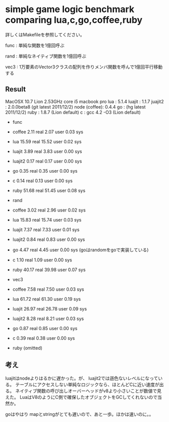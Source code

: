 simple game logic benchmark comparing lua,c,go,coffee,ruby
====

詳しくはMakefileを参照してください。

func : 単純な関数を1億回呼ぶ

rand : 単純なネイティブ関数を1億回呼ぶ

vec3 : 1万要素のVector3クラスの配列を作りメンバ関数を呼んで1億回平行移動する

Result
---
MacOSX 10.7 Lion
2.53GHz core i5 macbook pro
lua : 5.1.4
luajit : 1.1.7
juajit2 : 2.0.0beta8 (git latest 2011/12/2)
node (coffee): 0.4.4 
go : (hg latest 2011/12/2)
ruby : 1.8.7 (Lion default)
c : gcc 4.2 -O3 (Lion default)

- func
 - coffee   2.11 real         2.07 user         0.03 sys
 - lua     15.59 real        15.52 user         0.02 sys
 - luajit   3.89 real         3.83 user         0.00 sys
 - luajit2  0.17 real         0.17 user         0.00 sys
 - go       0.35 real         0.35 user         0.00 sys
 - c        0.14 real         0.13 user         0.00 sys
 - ruby    51.68 real        51.45 user         0.08 sys
 
- rand
 - coffee   3.02 real         2.96 user         0.02 sys
 - lua     15.83 real        15.74 user         0.03 sys
 - luajit   7.37 real         7.33 user         0.01 sys
 - luajit2  0.84 real         0.83 user         0.00 sys
 - go       4.47 real         4.45 user         0.00 sys   (goはrandomをgoで実装している)
 - c        1.10 real         1.09 user         0.00 sys
 - ruby    40.17 real        39.98 user         0.07 sys
 
- vec3
 - coffee   7.58 real         7.50 user         0.03 sys
 - lua     61.72 real        61.30 user         0.19 sys
 - luajit  26.97 real        26.78 user         0.09 sys
 - luajit2  8.28 real         8.21 user         0.03 sys
 - go       0.87 real         0.85 user         0.00 sys
 - c        0.39 real         0.38 user         0.00 sys
 - ruby (omitted)


考え
----
luajitはnodeよりはるかに遅かった。が、 luajit2では遜色ないレベルになっている。
テーブルにアクセスしない単純なロジックなら、ほとんどCに近い速度が出る。
ネイティブ関数の呼び出しオーバーヘッドがv8より小さいことが数値で見えた。
LuaはV8のようにC側で確保したオブジェクトをGCしてくれないので当然か。

goはやはり mapとstringがとても遅いので、あと一歩。ほかは速いのに。。

